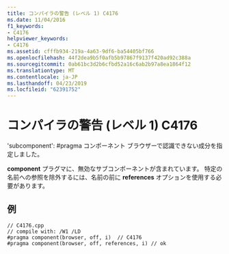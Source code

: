 ```yaml
---
title: コンパイラの警告 (レベル 1) C4176
ms.date: 11/04/2016
f1_keywords:
- C4176
helpviewer_keywords:
- C4176
ms.assetid: cfffb934-219a-4a63-9df6-ba54405bf766
ms.openlocfilehash: 44f2dea9b5f0afb5b97867f9137f420ad92c388a
ms.sourcegitcommit: 0ab61bc3d2b6cfbd52a16c6ab2b97a8ea1864f12
ms.translationtype: MT
ms.contentlocale: ja-JP
ms.lasthandoff: 04/23/2019
ms.locfileid: "62391752"
---
```

# <a name="compiler-warning-level-1-c4176"></a>コンパイラの警告 (レベル 1) C4176

'subcomponent': #pragma コンポーネント ブラウザーで認識できない成分を指定しました。

**component** プラグマに、無効なサブコンポーネントが含まれています。 特定の名前への参照を除外するには、名前の前に **references** オプションを使用する必要があります。

## <a name="example"></a>例

```
// C4176.cpp
// compile with: /W1 /LD
#pragma component(browser, off, i)  // C4176
#pragma component(browser, off, references, i) // ok
```